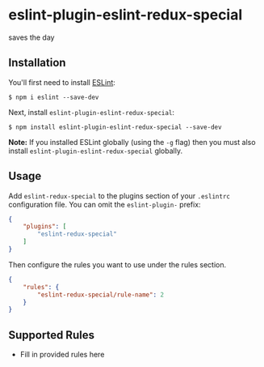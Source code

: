 # eslint-plugin-eslint-redux-special

saves the day

## Installation

You'll first need to install [ESLint](http://eslint.org):

```
$ npm i eslint --save-dev
```

Next, install `eslint-plugin-eslint-redux-special`:

```
$ npm install eslint-plugin-eslint-redux-special --save-dev
```

**Note:** If you installed ESLint globally (using the `-g` flag) then you must also install `eslint-plugin-eslint-redux-special` globally.

## Usage

Add `eslint-redux-special` to the plugins section of your `.eslintrc` configuration file. You can omit the `eslint-plugin-` prefix:

```json
{
    "plugins": [
        "eslint-redux-special"
    ]
}
```


Then configure the rules you want to use under the rules section.

```json
{
    "rules": {
        "eslint-redux-special/rule-name": 2
    }
}
```

## Supported Rules

* Fill in provided rules here





